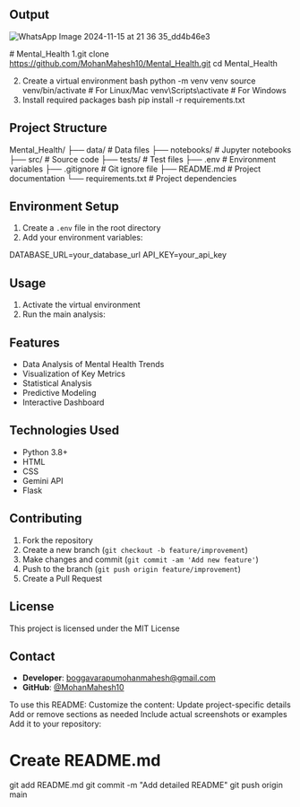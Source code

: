 ## Output
![WhatsApp Image 2024-11-15 at 21 36 35_dd4b46e3](https://github.com/user-attachments/assets/8c7aa6c6-b1dc-4785-8a70-d02f38d7e389)


﻿# Mental_Health
1.git clone https://github.com/MohanMahesh10/Mental_Health.git
  cd Mental_Health

2. Create a virtual environment
bash
   python -m venv venv
   source venv/bin/activate # For Linux/Mac
   venv\Scripts\activate # For Windows
3. Install required packages
bash
   pip install -r requirements.txt

## Project Structure

Mental_Health/
├── data/ # Data files
├── notebooks/ # Jupyter notebooks
├── src/ # Source code
├── tests/ # Test files
├── .env # Environment variables
├── .gitignore # Git ignore file
├── README.md # Project documentation
└── requirements.txt # Project dependencies


## Environment Setup

1. Create a `.env` file in the root directory
2. Add your environment variables:

DATABASE_URL=your_database_url
API_KEY=your_api_key


## Usage

1. Activate the virtual environment
2. Run the main analysis:

   
## Features

- Data Analysis of Mental Health Trends
- Visualization of Key Metrics
- Statistical Analysis
- Predictive Modeling
- Interactive Dashboard

## Technologies Used

- Python 3.8+
- HTML
- CSS
- Gemini API
- Flask

## Contributing

1. Fork the repository
2. Create a new branch (`git checkout -b feature/improvement`)
3. Make changes and commit (`git commit -am 'Add new feature'`)
4. Push to the branch (`git push origin feature/improvement`)
5. Create a Pull Request

## License

This project is licensed under the MIT License

## Contact

- **Developer**: boggavarapumohanmahesh@gmail.com
- **GitHub**: [@MohanMahesh10](https://github.com/MohanMahesh10)

To use this README:
Customize the content:
Update project-specific details
Add or remove sections as needed
Include actual screenshots or examples
Add it to your repository:

# Create README.md
git add README.md
git commit -m "Add detailed README"
git push origin main





